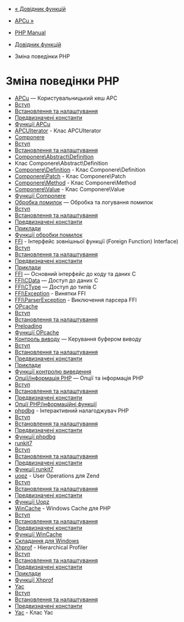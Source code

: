 - [« Довідник функцій](funcref.md)
- [APCu »](book.apcu.md)

- [PHP Manual](index.md)
- [Довідник функцій](funcref.md)
- Зміна поведінки PHP

# Зміна поведінки PHP

- [APCu](book.apcu.md) — Користувальницький кеш APC
- [Вступ](intro.apcu.md)
- [Встановлення та налаштування](apcu.setup.md)
- [Предвизначені константи](apcu.constants.md)
- [Функції APCu](ref.apcu.md)
- [APCUIterator](class.apcuiterator.md) - Клас APCUIterator
- [Componere](book.componere.md)
- [Вступ](intro.componere.md)
- [Встановлення та налаштування](componere.setup.md)
- [Componere\Abstract\Definition](class.componere-abstract-definition.md)
- Клас Componere\Abstract\Definition
- [Componere\Definition](class.componere-definition.md) - Клас
Componere\Definition
- [Componere\Patch](class.componere-patch.md) - Клас
Componere\Patch
- [Componere\Method](class.componere-method.md) - Клас
Componere\Method
- [Componere\Value](class.componere-value.md) - Клас
Componere\Value
- [Функції Componere](reference.componere.md)
- [Обробка помилок](book.errorfunc.md) — Обробка та логування
помилок
- [Вступ](intro.errorfunc.md)
- [Встановлення та налаштування](errorfunc.setup.md)
- [Предвизначені константи](errorfunc.constants.md)
- [Приклади](errorfunc.examples.md)
- [Функції обробки помилок](ref.errorfunc.md)
- [FFI](book.ffi.md) - Інтерфейс зовнішньої функції (Foreign Function)
Interface)
- [Вступ](intro.ffi.md)
- [Встановлення та налаштування](ffi.setup.md)
- [Предвизначені константи](ffi.constants.md)
- [Приклади](ffi.examples.md)
- [FFI](class.ffi.md) — Основний інтерфейс до коду та даних C
- [FFI\CData](class.ffi-cdata.md) — Доступ до даних C
- [FFI\CType](class.ffi-ctype.md) — Доступ до типів C
- [FFI\Exception](class.ffi-exception.md) - Винятки FFI
- [FFI\ParserException](class.ffi-parserexception.md) -
Виключення парсера FFI
- [OPcache](book.opcache.md)
- [Вступ](intro.opcache.md)
- [Встановлення та налаштування](opcache.setup.md)
- [Preloading](opcache.preloading.md)
- [Функції OPcache](ref.opcache.md)
- [Контроль виводу](book.outcontrol.md) — Керування буфером виводу
- [Вступ](intro.outcontrol.md)
- [Встановлення та налаштування](outcontrol.setup.md)
- [Предвизначені константи](outcontrol.constants.md)
- [Приклади](outcontrol.examples.md)
- [Функції контролю виведення](ref.outcontrol.md)
- [Опції/інформація PHP](book.info.md) — Опції та інформація PHP
- [Вступ](intro.info.md)
- [Встановлення та налаштування](info.setup.md)
- [Предвизначені константи](info.constants.md)
- [Опції PHP/інформаційні функції](ref.info.md)
- [phpdbg](book.phpdbg.md) - Інтерактивний налагоджувач PHP
- [Вступ](intro.phpdbg.md)
- [Встановлення та налаштування](phpdbg.setup.md)
- [Предвизначені константи](phpdbg.constants.md)
- [Функції phpdbg](ref.phpdbg.md)
- [runkit7](book.runkit7.md)
- [Вступ](intro.runkit7.md)
- [Встановлення та налаштування](runkit7.setup.md)
- [Предвизначені константи](runkit7.constants.md)
- [Функції runkit7](ref.runkit7.md)
- [uopz](book.uopz.md) - User Operations для Zend
- [Вступ](intro.uopz.md)
- [Встановлення та налаштування](uopz.setup.md)
- [Предвизначені константи](uopz.constants.md)
- [Функції Uopz](ref.uopz.md)
- [WinCache](book.wincache.md) - Windows Cache для PHP
- [Вступ](intro.wincache.md)
- [Встановлення та налаштування](wincache.setup.md)
- [Предвизначені константи](wincache.constants.md)
- [Функції WinCache](ref.wincache.md)
- [Складання для Windows](wincache.win32build.md)
- [Xhprof](book.xhprof.md) - Hierarchical Profiler
- [Вступ](intro.xhprof.md)
- [Встановлення та налаштування](xhprof.setup.md)
- [Предвизначені константи](xhprof.constants.md)
- [Приклади](xhprof.examples.md)
- [Функції Xhprof](ref.xhprof.md)
- [Yac](book.yac.md)
- [Вступ](intro.yac.md)
- [Встановлення та налаштування](yac.setup.md)
- [Предвизначені константи](yac.constants.md)
- [Yac](class.yac.md) - Клас Yac

